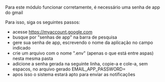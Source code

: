 Para este módulo funcionar corretamente, é necessário uma senha de app do gmail

Para isso, siga os seguintes passos:
- acesse https://myaccount.google.com
- busque por "senhas de app" na barra de pesquisa 
- gere sua senha de app, escrevendo o nome da aplicação no campo indicado
- crie um arquivo com o nome ".env" (apenas o que está entre aspas) nesta mesma pasta 
- adicione a senha gerada na seguinte linha, copie-a e cole-a, sem espacos, no arquivo gerado
    EMAIL_APP_PASSWORD=
- apos isso o sistema estará apto para enviar as notificações